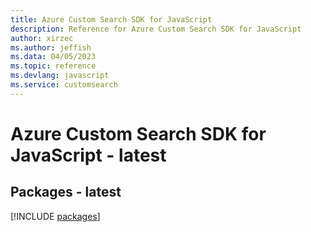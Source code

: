 ```yaml
---
title: Azure Custom Search SDK for JavaScript
description: Reference for Azure Custom Search SDK for JavaScript
author: xirzec
ms.author: jeffish
ms.data: 04/05/2023
ms.topic: reference
ms.devlang: javascript
ms.service: customsearch
---
```

# Azure Custom Search SDK for JavaScript - latest
## Packages - latest
[!INCLUDE [packages](custom-search-index.md)]